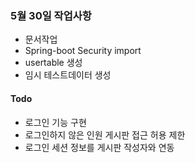 
### 5월 30일 작업사항
 
 - 문서작업
 - Spring-boot Security import
 - usertable 생성
 - 임시 테스트데이터 생성


#### Todo

- 로그인 기능 구현
- 로그인하지 않은 인원 게시판 접근 허용 제한
- 로그인 세션 정보를 게시판 작성자와 연동
